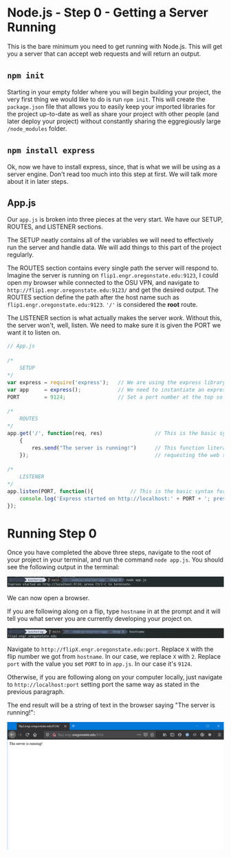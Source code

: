 # Node.js - Step 0 - Getting a Server Running
This is the bare minimum you need to get running with Node.js. This will get you a server that can accept web requests and will return an output.

## `npm init` 

Starting in your empty folder where you will begin building your project,
the very first thing we would like to do is run `npm init`. This will create the `package.json` file that allows you to easily keep your imported libraries for the project up-to-date as well as share your project with other people (and later deploy your project) without constantly sharing the eggregiously large `/node_modules` folder.

## `npm install express`

Ok, now we have to install express, since, that is what we will be using as a server engine. Don't read too much into this step at first. We will talk more about it in later steps.

## App.js

Our `app.js` is broken into three pieces at the very start. We have our SETUP, ROUTES, and LISTENER sections.

The SETUP neatly contains all of the variables we will need to effectively run the server and handle data. We will add things to
this part of the project regularly.

The ROUTES section contains every single path the server will respond to. Imagine the server is running on `flip1.engr.oregonstate.edu:9123`,
I could open my browser while connected to the OSU VPN, and navigate to `http://flip1.engr.oregonstate.edu:9123/` and get the desired output.
The ROUTES section define the path after the host name such as `flip1.engr.oregonstate.edu:9123`. `'/'` is considered the **root** route.

The LISTENER section is what actually makes the server *work*. Without this, the server won't, well, listen. We need to make sure it is given the PORT we want it to listen on. 

```javascript
// App.js

/*
    SETUP
*/
var express = require('express');   // We are using the express library for the web server
var app     = express();            // We need to instantiate an express object to interact with the server in our code
PORT        = 9124;                 // Set a port number at the top so it's easy to change in the future

/*
    ROUTES
*/
app.get('/', function(req, res)                 // This is the basic syntax for what is called a 'route'
    {
        res.send("The server is running!")      // This function literally sends the string "The server is running!" to the computer
    });                                         // requesting the web site.

/*
    LISTENER
*/
app.listen(PORT, function(){            // This is the basic syntax for what is called the 'listener' which receives incoming requests on the specified PORT.
    console.log('Express started on http://localhost:' + PORT + '; press Ctrl-C to terminate.')
});
```

# Running Step 0

Once you have completed the above three steps, navigate to the root of your project in your terminal, and run the command `node app.js`. You should see the following output in the terminal:

![node app.js in terminal](./assets/running-node.png)

We can now open a browser.

If you are following along on a flip, type `hostname` in at the prompt and it will tell you what server you are currently developing your project on.

![flip hostname](./assets/flip-hostname.png)

Navigate to `http://flipX.engr.oregonstate.edu:port`. Replace `X` with the flip number we got from `hostname`. In our case, we replace `X` with `2`. Replace `port` with the value you set `PORT` to in `app.js`. In our case it's `9124`.

Otherwise, if you are following along on your computer locally, just navigate to `http://localhost:port` setting port the same way as stated in the previous paragraph.

The end result will be a string of text in the browser saying "The server is running!":

![server is running in browser](./assets/flip-hosting.png)
